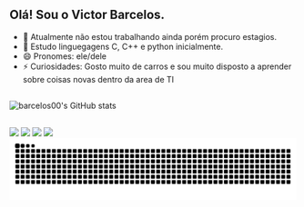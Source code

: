 ## Olá! Sou o Victor Barcelos.
- 🔭 Atualmente não estou trabalhando ainda porém procuro estagios.
- 🌱 Estudo linguegagens C, C++ e python inicialmente.
- 😄 Pronomes: ele/dele
- ⚡ Curiosidades: Gosto muito de carros e sou muito disposto a aprender sobre coisas novas dentro da area de TI
##

![barcelos00's GitHub stats](https://github-readme-stats.vercel.app/api?username=barcelos00&theme=dark&show_icons=true)
##
  <div> 
     <a href="https://www.linkedin.com/in/victor-barcelos-1381ba17b/" target="_blank"><img src="https://img.shields.io/badge/-LinkedIn-%230077B5?style=for-the-badge&logo=linkedin&logoColor=white" target="_blank"></a>  
  <a href = "mailto:victorsantosbarcelos@gmail.com"><img src="https://img.shields.io/badge/-Gmail-%23333?style=for-the-badge&logo=gmail&logoColor=white" target="_blank"></a>
  <a href="https://victorbarcelos.notion.site/1922d8d735bc800989adf3fc87841436?v=1922d8d735bc80f7b763000c581a188f&pvs=4" target="_blank"><img src="https://img.shields.io/badge/Notion-000000?style=for-the-badge&logo=notion&logoColor=white"></a>
  <a href="https://instagram.com/barcelos_9" target="_blank"><img src="https://img.shields.io/badge/-Instagram-%23E4405F?style=for-the-badge&logo=instagram&logoColor=white" target="_blank"></a>

</div>



<picture>
  <source media="(prefers-color-scheme: dark)" srcset="https://raw.githubusercontent.com/barcelos00/barcelos00/output/github-contribution-grid-snake-dark.svg">
  <source media="(prefers-color-scheme: light)" srcset="https://raw.githubusercontent.com/barcelos00/barcelos00/output/github-contribution-grid-snake.svg">
  <img alt="github contribution grid snake animation" src="https://raw.githubusercontent.com/barcelos00/barcelos00/output/github-contribution-grid-snake.svg">
</picture>
